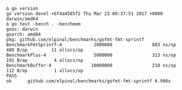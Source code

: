     ∆ go version
    go version devel +6f4a4585f2 Thu Mar 23 00:37:51 2017 +0000 darwin/amd64
    ∆ go test -bench . -benchmem
    goos: darwin
    goarch: amd64
    pkg: github.com/elpinal/benchmarks/gofmt-fmt-sprintf
    BenchmarkFmtSprintf-4            2000000               883 ns/op             480 B/op         11 allocs/op
    BenchmarkPlus-4                  5000000               313 ns/op             192 B/op          4 allocs/op
    BenchmarkBuffer-4               10000000               218 ns/op             112 B/op          1 allocs/op
    PASS
    ok      github.com/elpinal/benchmarks/gofmt-fmt-sprintf 6.998s
